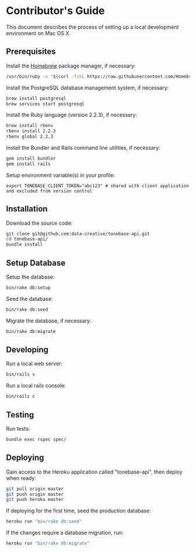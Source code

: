 
# Contributor's Guide

This document describes the process of setting up a local development environment on Mac OS X.

## Prerequisites

Install the [Homebrew](https://brew.sh/) package manager, if necessary:

```` sh
/usr/bin/ruby -e "$(curl -fsSL https://raw.githubusercontent.com/Homebrew/install/master/install)"
````

Install the PostgreSQL database management system, if necessary:

```` sh
brew install postgresql
brew services start postgresql
````

Install the Ruby language (version 2.2.3), if necessary:

```` sh
brew install rbenv
rbenv install 2.2.3
rbenv global 2.2.3
````

Install the Bundler and Rails command line utilities, if necessary:

```` sh
gem install bundler
gem install rails
````

Setup environment variable(s) in your profile:

    export TONEBASE_CLIENT_TOKEN="abc123" # shared with client application and excluded from version control

## Installation

Download the source code:

```` sh
git clone git@github.com:data-creative/tonebase-api.git
cd tonebase-api/
bundle install
````

## Setup Database

Setup the database:

```` sh
bin/rake db:setup
````

Seed the database:

```` sh
bin/rake db:seed
````

Migrate the database, if necessary:

```` sh
bin/rake db:migrate
````

## Developing

Run a local web server:

```` sh
bin/rails s
````

Run a local rails console:

```` sh
bin/rails c
````

## Testing

Run tests:

```` sh
bundle exec rspec spec/
````

## Deploying

Gain access to the Heroku application called "tonebase-api", then deploy when ready:

```` sh
git pull origin master
git push origin master
git push heroku master
````

If deploying for the first time, seed the production database:

```` sh
heroku run "bin/rake db:seed"
````

If the changes require a database migration, run:

```` sh
heroku run "bin/rake db:migrate"
````
